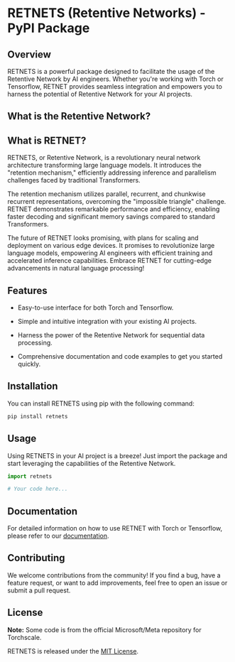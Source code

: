 # RETNETS (Retentive Networks) - PyPI Package

## Overview

RETNETS is a powerful package designed to facilitate the usage of the Retentive Network by AI engineers. Whether you're working with Torch or Tensorflow, RETNET provides seamless integration and empowers you to harness the potential of Retentive Network for your AI projects.

## What is the Retentive Network?

## What is RETNET?

RETNETS, or Retentive Network, is a revolutionary neural network architecture transforming large language models. It introduces the "retention mechanism," efficiently addressing inference and parallelism challenges faced by traditional Transformers.

The retention mechanism utilizes parallel, recurrent, and chunkwise recurrent representations, overcoming the "impossible triangle" challenge. RETNET demonstrates remarkable performance and efficiency, enabling faster decoding and significant memory savings compared to standard Transformers.

The future of RETNET looks promising, with plans for scaling and deployment on various edge devices. It promises to revolutionize large language models, empowering AI engineers with efficient training and accelerated inference capabilities. Embrace RETNET for cutting-edge advancements in natural language processing!

## Features

- Easy-to-use interface for both Torch and Tensorflow.
- Simple and intuitive integration with your existing AI projects.

- Harness the power of the Retentive Network for sequential data processing.

- Comprehensive documentation and code examples to get you started quickly.

## Installation

You can install RETNETS using pip with the following command:

```bash
pip install retnets
```

## Usage

Using RETNETS in your AI project is a breeze! Just import the package and start leveraging the capabilities of the Retentive Network.

```python
import retnets

# Your code here...
```

## Documentation

For detailed information on how to use RETNET with Torch or Tensorflow, please refer to our [documentation](#).

## Contributing

We welcome contributions from the community! If you find a bug, have a feature request, or want to add improvements, feel free to open an issue or submit a pull request.

## License

**Note:**
Some code is from the official Microsoft/Meta repository for Torchscale.

RETNETS is released under the [MIT License](https://opensource.org/licenses/MIT).
